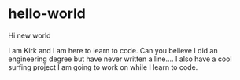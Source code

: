 # hello-world

Hi new world

I am Kirk and I am here to learn to code. Can you believe I did an engineering degree but have never written a line....
I also have a cool surfing project I am going to work on while I learn to code. 
